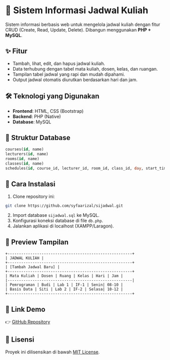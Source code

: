 # 📅 Sistem Informasi Jadwal Kuliah


Sistem informasi berbasis web untuk mengelola jadwal kuliah dengan fitur CRUD (Create, Read, Update, Delete). Dibangun menggunakan **PHP + MySQL**.


## ✨ Fitur
- Tambah, lihat, edit, dan hapus jadwal kuliah.
- Data terhubung dengan tabel mata kuliah, dosen, kelas, dan ruangan.
- Tampilan tabel jadwal yang rapi dan mudah dipahami.
- Output jadwal otomatis diurutkan berdasarkan hari dan jam.


## 🛠️ Teknologi yang Digunakan
- **Frontend**: HTML, CSS (Bootstrap)
- **Backend**: PHP (Native)
- **Database**: MySQL


## 📂 Struktur Database
```sql
courses(id, name)
lecturers(id, name)
rooms(id, name)
classes(id, name)
schedules(id, course_id, lecturer_id, room_id, class_id, day, start_time, end_time)
```


## 🚀 Cara Instalasi
1. Clone repository ini:
```bash
git clone https://github.com/syfaarizal/sijadwal.git
```
2. Import database `sijadwal.sql` ke MySQL.
3. Konfigurasi koneksi database di file `db.php`.
4. Jalankan aplikasi di localhost (XAMPP/Laragon).


## 📸 Preview Tampilan
```text
+-------------------------------------------------------+
| JADWAL KULIAH |
+-------------------------------------------------------+
| [Tambah Jadwal Baru] |
+-------------------------------------------------------+
| Mata Kuliah | Dosen | Ruang | Kelas | Hari | Jam |
|-------------------------------------------------------|
| Pemrograman | Budi | Lab 1 | IF-1 | Senin| 08-10 |
| Basis Data | Siti | Lab 2 | IF-2 | Selasa| 10-12 |
+-------------------------------------------------------+
```


## 🔗 Link Demo
👉 [GitHub Repository](https://github.com/syfaarizal/sijadwal)


## 📜 Lisensi
Proyek ini dilisensikan di bawah [MIT License](LICENSE).